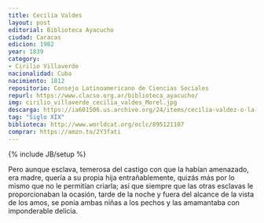 ```yaml
---
title: Cecilia Valdes
layout: post
editorial: Biblioteca Ayacucho
ciudad: Caracas
edicion: 1982
year: 1839 
category:
- Cirilio Villaverde
nacionalidad: Cuba
nacimiento: 1812
repositorio: Consejo Latinoamericano de Ciencias Sociales
repurl: https://www.clacso.org.ar/biblioteca_ayacucho/
img: cirilio_villaverde_cecilia_valdes_Morel.jpg
descarga: https://ia601506.us.archive.org/24/items/cecilia-valdez-o-la-loma-del-angel/Cecilia_Valdez_o_la_Loma_del_Angel.pdf
tag: "Siglo XIX"
biblioteca: http://www.worldcat.org/oclc/895121107
comprar: https://amzn.to/2Y3fati
---
```

{% include JB/setup %}

Pero aunque esclava, temerosa del castigo con que la habían amenazado, era madre, quería a su propia hija entrañablemente, quizás más por lo mismo que no le permitían criarla; así que siempre que las otras esclavas le proporcionaban la ocasión, tarde de la noche y fuera del alcance de la vista de los amos, se ponía ambas niñas a los pechos y las amamantaba con imponderable delicia.
